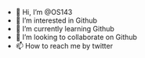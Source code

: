 - 👋 Hi, I’m @OS143
- 👀 I’m interested in Github
- 🌱 I’m currently learning Github
- 💞️ I’m looking to collaborate on Github
- 📫 How to reach me by twitter

<!---
OS143/OS143 is a ✨ special ✨ repository because its `README.md` (this file) appears on your GitHub profile.
You can click the Preview link to take a look at your changes.
--->
